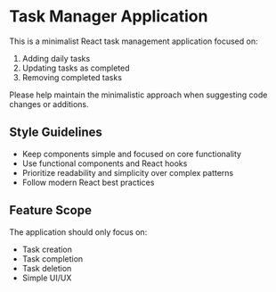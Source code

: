 <!-- Use this file to provide workspace-specific custom instructions to Copilot. For more details, visit https://code.visualstudio.com/docs/copilot/copilot-customization#_use-a-githubcopilotinstructionsmd-file -->

# Task Manager Application

This is a minimalist React task management application focused on:

1. Adding daily tasks
2. Updating tasks as completed
3. Removing completed tasks

Please help maintain the minimalistic approach when suggesting code changes or additions.

## Style Guidelines
- Keep components simple and focused on core functionality
- Use functional components and React hooks
- Prioritize readability and simplicity over complex patterns
- Follow modern React best practices

## Feature Scope
The application should only focus on:
- Task creation
- Task completion
- Task deletion
- Simple UI/UX

